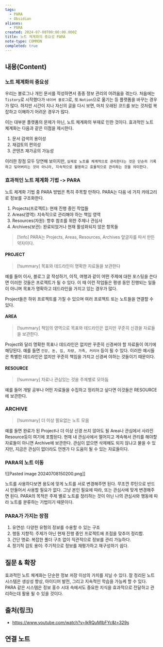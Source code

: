 ```yaml
---
tags:
  - PARA
  - Obsidian
aliases:
  - PARA
created: 2024-07-08T00:00:00.000Z
title: 노트 체계화의 중요성 PARA
note-type: COMMON
completed: true
---
```


## 내용(Content)

### 노트 체계화의 중요성

우리는 블로그나 개인 문서를 작성하면서 종종 정보 관리의 어려움을 겪는다. 처음에는 `Tistory`로 시작했다가 `네이버 블로그`로, 또 `Notion`으로 옮기는 등 플랫폼을 바꾸는 경우가 많다. 하지만 시간이 지나 자신의 글을 다시 보면, 마치 오래된 코드를 보는 것처럼 복잡하고 이해하기 어려운 경우가 많다.

이는 대부분 플랫폼의 문제가 아닌, 노트 체계화의 부재로 인한 것이다. 효과적인 노트 체계화는 다음과 같은 이점을 제시한다.

1. 문서 검색의 용이성
2. 재검토의 편의성
3. 콘텐츠 재가공의 가능성


이러한 장점 모두 당연해 보이지만, `실제로 노트를 체계적으로 관리한다는 것은 단순히 기록하고 잊어버리는 것이 아니라, 지속적으로 활용하고 효율적으로 관리하는 것을 의미한다.` 

### 효과적인 노트 체계화 기법 -> PARA

노트 체계화 기법 중 PARA 방법은 특히 주목할 만하다. PARA는 다음 네 가지 카테고리로 정보를 구조화한다.

1. Projects(프로젝트): 현재 진행 중인 작업들
2. Areas(영역): 지속적으로 관리해야 하는 책임 영역
3. Resources(자원): 향후 참조를 위한 주제나 관심사
4. Archives(보관): 완료되었거나 현재 활성화되지 않은 항목들

>[!info]
>PARA는 Projects, Areas, Resources, Archives 앞글자를 따서 만든 약자이다.

#### PROJECT

>[!summary]
>목표와 데드라인이 명확한 자료들을 보관한다

예를 들어 이사, 블로그 글 작성하기, 이직, 여행과 같이 어떤 주제에 대한 포스팅을 쓴다면 이러한 것들은 프로젝트가 될 수 있다. 이 때 이런 작업들은 평생 동안 진행되는 일들이 아니며 목표가 명확하고 데드라인을 가지고 있는 경우가 많다. 

Project들은 하위 프로젝트를 가질 수 있으며 여러 프로젝트 또는 노트들을 연결할 수 있다.

#### AREA

>[!summary]
>책임의 영역으로 목표와 데드라인은 없지만 꾸준히 신경쓸 자료들을 보관한다.

Project와 달리 명확한 목표나 데드라인은 없지만 꾸준히 신경써야 할 자료들이 여기에 해당된다. 예를 들면 `건강, 돈, 집, 차량, 가족, 커리어` 등이 될 수 있다. 이러한 예시들은 특별한 데드라인은 없지만 꾸준히 책임을 가지고 신경써 야하는 것들이기 때문이다.

#### RESOURCE

>[!summary]
>자료나 관심있는 것을 주제별로 모아둠

예를 들어 개발 공부나 어떤 자료들을 수집하고 정리하고 싶다면 이것들은 RESOURCE에 보관한다.


### ARCHIVE

>[!summary]
>더 이상 필요없는 노트 모음

예를 들면 완료가 된 Project나 더 이상 신경 쓰지 않아도 될 Area나 관심에서 사라진 Resource등이 여기에 포함된다. 현재 내 관심사에서 멀어지고 계속해서 관리를 해야할 자료들이 아니면 Archive에 보관한다. 관심이 없으면 삭제해도 되지 않냐고 물을 수 있지만, 지금은 관심이 없더라도 언젠가 다 도움이 될 수 있는 자료들이다.

### PARA의 노트 이동

![[Pasted image 20240708150200.png]]

노트를 사용하다보면 용도에 맞게 노트를 서로 변경해주면 된다. 무조껀 루틴으로 반드시 만들어서 사용할 필요가 없다. 그냥 본인 필요에 따라, 또는 관심사에 맞게 변경해주면 된다. PARA의 목적은 주제 별로 노트를 정리하는 것이 아닌 나의 관심사와 행동에 따라 노트를 분류하는 기법이기 때문이다.

### PARA가 가지는 장점

1. 유연성: 다양한 유형의 정보를 수용할 수 있는 구조
2. 행동 지향적: 주제가 아닌 현재 진행 중인 프로젝트에 초점을 맞추어 정리함.
3. 간단 명료: 복잡한 폴더 구조 없이 직관적으로 정보를 관리 가능하다.
4. 정기적 검토 용이: 주기적으로 정보를 재평가하고 재구성하기 쉽다.

## 질문 & 확장

효과적인 노트 체계화는 단순한 정보 저장 이상의 가치를 지닐 수 있다. 잘 정리된 노트 시스템은 생상성 향상, 아이디어 발전, 그리고 지속적인 학습을 가능케 할 수 있다. PARA 같은 시스템은 정보 홍수 시대 속에서도 중요한 지식을 효과적으로 전달하고 관리하는데 활용 될 수 있을 것이다.

## 출처(링크)

- https://www.youtube.com/watch?v=lkRQuMIbFYc&t=329s

## 연결 노트
